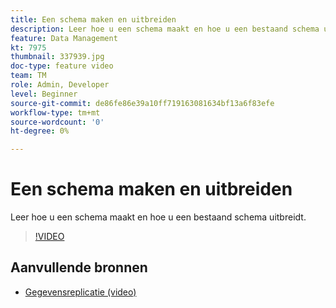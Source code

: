 ```yaml
---
title: Een schema maken en uitbreiden
description: Leer hoe u een schema maakt en hoe u een bestaand schema uitbreidt.
feature: Data Management
kt: 7975
thumbnail: 337939.jpg
doc-type: feature video
team: TM
role: Admin, Developer
level: Beginner
source-git-commit: de86fe86e39a10ff719163081634bf13a6f83efe
workflow-type: tm+mt
source-wordcount: '0'
ht-degree: 0%

---
```


# Een schema maken en uitbreiden

Leer hoe u een schema maakt en hoe u een bestaand schema uitbreidt.

>[!VIDEO](https://video.tv.adobe.com/v/337939?quality=12)

## Aanvullende bronnen

* [Gegevensreplicatie (video)](/help/data-management/data-replication.md)
